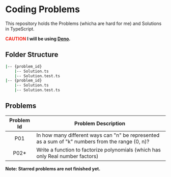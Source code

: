 # Coding Problems


This repository holds the Problems (whicha are hard for me) and Solutions in TypeScript.

**<span style="color: #F32013;">CAUTION</span> I will be using [Deno](https://www.deno.land).**

## Folder Structure

```bash
|-- {problem_id}
    |-- Solution.ts
    |-- Solution.test.ts
|-- {problem_id}
    |-- Solution.ts
    |-- Solution.test.ts
```

## Problems

|Problem Id|Problem Description|
|:--------:|-------------------|
|P01| In how many different ways can "n" be represented as a sum of "k" numbers from the range (0, n)?|
|P02*| Write a function to factorize polynomials (which has only Real number factors) |


**Note: Starred problems are not finished yet.**
